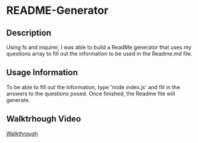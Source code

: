 # README-Generator

## Description 
Using fs and inquirer, I was able to build a ReadMe generator that uses my questions array to fill out the information to be used in the Readme.md file. 

## Usage Information
To be able to fill out the information, type 'node index.js' and fill in the answers to the questions posed. Once finished, the Readme file will generate. 

## Walktrhough Video 
[Walkthrough](https://watch.screencastify.com/v/VgqApRE9Zp5VpnqAUuWk)
